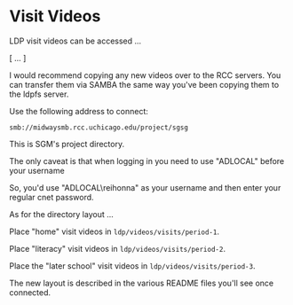 # Visit Videos

LDP visit videos can be accessed  ...

[ ... ]

I would recommend copying any new videos over to the RCC servers.  You can transfer them via SAMBA the same way you've been copying them to the ldpfs server.

Use the following address to connect:

    smb://midwaysmb.rcc.uchicago.edu/project/sgsg

This is SGM's project directory.

The only caveat is that when logging in you need to use "ADLOCAL\" before your username

So, you'd use "ADLOCAL\reihonna" as your username and then enter your regular cnet password.

As for the directory layout ...

Place "home" visit videos in `ldp/videos/visits/period-1`.

Place "literacy" visit videos in `ldp/videos/visits/period-2`.

Place the "later school" visit videos in `ldp/videos/visits/period-3`.

The new layout is described in the various README files you'll see once connected.

